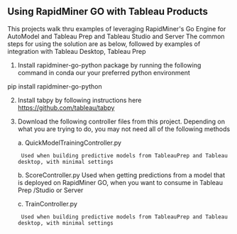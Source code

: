 ## Using RapidMiner GO with Tableau Products
This projects walk thru examples of leveraging RapidMiner's Go Engine for AutoModel and Tableau Prep and Tableau Studio and Server
The common steps for using the solution are as below, followed by examples of integration with Tableau Desktop, Tableau Prep   

1) Install rapidminer-go-python package by running the following command in conda our your preferred python environment

pip install rapidminer-go-python

2) Install tabpy by following instructions here https://github.com/tableau/tabpy

3) Download the following controller files from this project. Depending on what you are trying to do, you may not need all of the following methods



      a. QuickModelTrainingController.py
  
        Used when building predictive models from TableauPrep and Tableau desktop, with minimal settings
  
      b. ScoreController.py
        Used when getting predictions from a model that is deployed on RapidMiner GO, when you want to consume in Tableau Prep /Studio or Server
  
      c. TrainController.py
      
        Used when building predictive models from TableauPrep and Tableau desktop, with minimal settings
  
  

    
